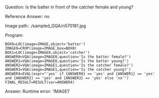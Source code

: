 Question: Is the batter in front of the catcher female and young?

Reference Answer: no

Image path: ./sampled_GQA/n570181.jpg

Program:

```
BOX0=LOC(image=IMAGE,object='batter')
IMAGE0=CROP(image=IMAGE,box=BOX0)
BOX1=LOC(image=IMAGE0,object='catcher')
ANSWER0=VQA(image=IMAGE0,question='Is the batter female?')
ANSWER1=VQA(image=IMAGE0,question='Is the batter young?')
ANSWER2=VQA(image=IMAGE1,question='Is the catcher female?')
ANSWER3=VQA(image=IMAGE1,question='Is the catcher young?')
ANSWER4=EVAL(expr="'yes' if {ANSWER0} == 'yes' and {ANSWER1} == 'yes' and {ANSWER2} == 'yes' and {ANSWER3} == 'yes' else 'no'")
FINAL_RESULT=RESULT(var=ANSWER4)
```
Answer: Runtime error: 'IMAGE1'

